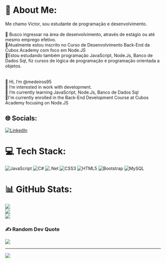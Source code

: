 # 💫 About Me:
 Me chamo Victor, sou estudante de programação e desenvolvimento.<br><br>👀 Busco ingressar na área de desenvolvimento, através de estágio ou até mesmo emprego efetivo.<br>🌱Atualmente estou inscrito no Curso de Desenvolvimento Back-End da Cubos Academy com foco em Node.JS<br>🌱Estou estudando também programação JavaScript, Node.Js, Banco de Dados Sql, fiz cursos de lógica de programação e programação orientada a objetos.<br><br><br>👋 Hi, I’m @medeiros95<br>👀 I’m interested in work with development.<br>🌱 I’m currently learning JavaScript, Node.Js, Banco de Dados Sql <br>🌱I'm currently enrolled in the Back-End Development Course at Cubos Academy focusing on Node.JS<br>


## 🌐 Socials:
[![LinkedIn](https://img.shields.io/badge/LinkedIn-%230077B5.svg?logo=linkedin&logoColor=white)](https://www.linkedin.com/in/vi-medeiros/) 

# 💻 Tech Stack:
![JavaScript](https://img.shields.io/badge/javascript-%23323330.svg?style=flat-square&logo=javascript&logoColor=%23F7DF1E) ![C#](https://img.shields.io/badge/c%23-%23239120.svg?style=flat-square&logo=c-sharp&logoColor=white) ![.Net](https://img.shields.io/badge/.NET-5C2D91?style=flat-square&logo=.net&logoColor=white) ![CSS3](https://img.shields.io/badge/css3-%231572B6.svg?style=flat-square&logo=css3&logoColor=white) ![HTML5](https://img.shields.io/badge/html5-%23E34F26.svg?style=flat-square&logo=html5&logoColor=white) ![Bootstrap](https://img.shields.io/badge/bootstrap-%23563D7C.svg?style=flat-square&logo=bootstrap&logoColor=white) ![MySQL](https://img.shields.io/badge/mysql-%2300f.svg?style=flat-square&logo=mysql&logoColor=white)
# 📊 GitHub Stats:
![](https://github-readme-stats.vercel.app/api?username=medeiros95&theme=vision-friendly-dark&hide_border=false&include_all_commits=true&count_private=true)<br/>
![](https://github-readme-streak-stats.herokuapp.com/?user=medeiros95&theme=vision-friendly-dark&hide_border=false)<br/>
![](https://github-readme-stats.vercel.app/api/top-langs/?username=medeiros95&theme=vision-friendly-dark&hide_border=false&include_all_commits=true&count_private=true&layout=compact)

### ✍️ Random Dev Quote
![](https://quotes-github-readme.vercel.app/api?type=horizontal&theme=tokyonight)

---
[![](https://visitcount.itsvg.in/api?id=medeiros95&icon=2&color=3)](https://visitcount.itsvg.in)

<!-- Proudly created with GPRM ( https://gprm.itsvg.in ) -->
